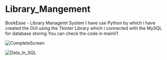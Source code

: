 # Library_Mangement
 BookEase - Library Managemt System
 I have use Python by which i have created the GUI using the Tkinter Library which i connected with the MySQL for database storing
 You can check the code in mainV1 

![CompleteScreen](https://github.com/hemraj18/Library_Mangement/assets/129375500/4df413e7-35cd-45e3-b886-35ad251156d9)


![Data_In_SQL](https://github.com/hemraj18/Library_Mangement/assets/129375500/1833da16-32c5-40e2-bdfb-448858c5a85c)


